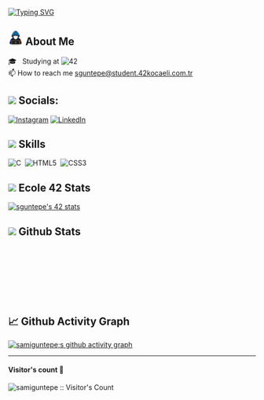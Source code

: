 
<a href="https://github.com/samiguntepe"><img src="https://readme-typing-svg.herokuapp.com?font=Matrix&pause=1000&color=00CC00&width=435&lines=Welcome+to+Sami+G%C3%BCntepe's+Github;Ecole+42+Student" alt="Typing SVG" /></a>


## <picture><img src = "https://github.com/0xAbdulKhalid/0xAbdulKhalid/raw/main/assets/mdImages/about_me.gif" width = 30px></picture> **About Me**
🎓 &nbsp; Studying at ![42](https://img.shields.io/badge/-Ecole-111111?style=flat&logo=42)<br/>
📫 How to reach me  sguntepe@student.42kocaeli.com.tr

## <img src="https://github.com/TheDudeThatCode/TheDudeThatCode/blob/master/Assets/Earth.gif" width="24px">  Socials: 
[![Instagram](https://img.shields.io/badge/Instagram-%23E4405F.svg?logo=Instagram&logoColor=white)](https://instagram.com/samiguntepe) [![LinkedIn](https://img.shields.io/badge/LinkedIn-%230077B5.svg?logo=linkedin&logoColor=white)](https://linkedin.com/in/samiguntepe) 

## <img src="https://media2.giphy.com/media/QssGEmpkyEOhBCb7e1/giphy.gif?cid=ecf05e47a0n3gi1bfqntqmob8g9aid1oyj2wr3ds3mg700bl&rid=giphy.gif" width ="25"> Skills

<p><img src="https://img.shields.io/badge/-C-05122A?style=flat&amp;logo=C&amp;logoColor=A8B9CC" alt="C">&nbsp;
<img src="https://img.shields.io/badge/-HTML5-05122A?style=flat&amp;logo=HTML5" alt="HTML5">&nbsp;
<img src="https://img.shields.io/badge/-CSS3-05122A?style=flat&amp;logo=CSS3&amp;logoColor=1572B6" alt="CSS3">&nbsp;</p>


## <img src="https://media.giphy.com/media/iY8CRBdQXODJSCERIr/giphy.gif" width="30"><b> Ecole 42 Stats </b>
<a href="https://github.com/oakoudad/badge42"><img src="https://badge.mediaplus.ma/greenbinary/sguntepe?1337Badge=off&UM6P=off" alt="sguntepe's 42 stats" /></a>

## <img src="https://media.giphy.com/media/iY8CRBdQXODJSCERIr/giphy.gif" width="30"><b> Github Stats </b>

<p><img width="494" src="https://github-readme-stats.vercel.app/api/top-langs/?username=samiguntepe&amp;theme=chartreuse-dark&amp;hide_border=true&amp;include_all_commits=false&amp;count_private=false&amp;layout=compact" alt=""></p>
<br/>
<p><img src="https://github-readme-stats.vercel.app/api?username=samiguntepe&amp;theme=chartreuse-dark&amp;hide_border=true&amp;include_all_commits=false&amp;count_private=false" alt=""><br/></p>

<p><img src="https://github-readme-streak-stats.herokuapp.com/?user=samiguntepe&amp;theme=chartreuse-dark&amp;hide_border=true" alt=""><br/></p>

## 📈 Github Activity Graph
<p><a href="https://github.com/ashutosh00710/github-readme-activity-graph"><img src="https://activity-graph.herokuapp.com/graph?username=samiguntepe&theme=merko" alt="samiguntepe;s github activity graph"></a></p>


---
<h4 align="left">Visitor's count 👀</h4>
<p align="left"><img src="https://profile-counter.glitch.me/{samiguntepe}/count.svg" alt="samiguntepe :: Visitor's Count" /></p>
<br/>
<!-- Proudly created with GPRM ( https://gprm.itsvg.in ) -->
